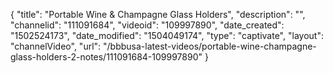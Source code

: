 {
    "title": "Portable Wine &amp; Champagne Glass Holders",
    "description": "",
    "channelid": "111091684",
    "videoid": "109997890",
    "date_created": "1502524173",
    "date_modified": "1504049174",
    "type": "captivate",
    "layout": "channelVideo",
    "url": "\/bbbusa-latest-videos\/portable-wine-champagne-glass-holders-2-notes\/111091684-109997890"
}